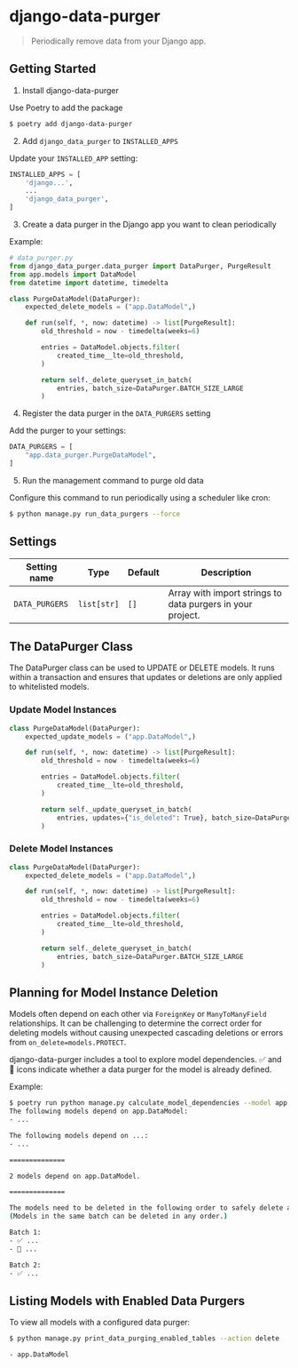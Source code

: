 # django-data-purger

> Periodically remove data from your Django app.

## Getting Started

1. Install django-data-purger

Use Poetry to add the package

```bash
$ poetry add django-data-purger
```

2. Add `django_data_purger` to `INSTALLED_APPS`

Update your `INSTALLED_APP` setting:

```python
INSTALLED_APPS = [
    'django...',
    ...
    'django_data_purger',
]
```

3. Create a data purger in the Django app you want to clean periodically

Example:

```python
# data_purger.py
from django_data_purger.data_purger import DataPurger, PurgeResult
from app.models import DataModel
from datetime import datetime, timedelta

class PurgeDataModel(DataPurger):
    expected_delete_models = ("app.DataModel",)

    def run(self, *, now: datetime) -> list[PurgeResult]:
        old_threshold = now - timedelta(weeks=6)

        entries = DataModel.objects.filter(
            created_time__lte=old_threshold,
        )

        return self._delete_queryset_in_batch(
            entries, batch_size=DataPurger.BATCH_SIZE_LARGE
        )
```

4. Register the data purger in the `DATA_PURGERS` setting

Add the purger to your settings:

```python
DATA_PURGERS = [
    "app.data_purger.PurgeDataModel",
]
```


5. Run the management command to purge old data

Configure this command to run periodically using a scheduler like cron:

```bash
$ python manage.py run_data_purgers --force
```

## Settings

| Setting name            | Type        | Default | Description                                                |
| ----------------------- | ----------- | ------- | ---------------------------------------------------------- |
| `DATA_PURGERS`          | `list[str]` | `[]`    | Array with import strings to data purgers in your project. |

## The DataPurger Class

The DataPurger class can be used to UPDATE or DELETE models. It runs within a transaction and ensures that updates or deletions are only applied to whitelisted models.

### Update Model Instances

```python
class PurgeDataModel(DataPurger):
    expected_update_models = ("app.DataModel",)

    def run(self, *, now: datetime) -> list[PurgeResult]:
        old_threshold = now - timedelta(weeks=6)

        entries = DataModel.objects.filter(
            created_time__lte=old_threshold,
        )

        return self._update_queryset_in_batch(
            entries, updates={"is_deleted": True}, batch_size=DataPurger.BATCH_SIZE_MEDIUM
        )
```

### Delete Model Instances

```python
class PurgeDataModel(DataPurger):
    expected_delete_models = ("app.DataModel",)

    def run(self, *, now: datetime) -> list[PurgeResult]:
        old_threshold = now - timedelta(weeks=6)

        entries = DataModel.objects.filter(
            created_time__lte=old_threshold,
        )

        return self._delete_queryset_in_batch(
            entries, batch_size=DataPurger.BATCH_SIZE_LARGE
        )
```

## Planning for Model Instance Deletion

Models often depend on each other via `ForeignKey` or `ManyToManyField` relationships. It can be challenging to determine the correct order for deleting models without causing unexpected cascading deletions or errors from `on_delete=models.PROTECT`.

django-data-purger includes a tool to explore model dependencies. ✅ and 🛑 icons indicate whether a data purger for the model is already defined.

Example:

```bash
$ poetry run python manage.py calculate_model_dependencies --model app.DataModel
The following models depend on app.DataModel:
- ...

The following models depend on ...:
- ...

==============

2 models depend on app.DataModel.

==============

The models need to be deleted in the following order to safely delete app.DataModel:
(Models in the same batch can be deleted in any order.)

Batch 1:
- ✅ ...
- 🛑 ...

Batch 2:
- ✅ ...
```

## Listing Models with Enabled Data Purgers

To view all models with a configured data purger:

```bash
$ python manage.py print_data_purging_enabled_tables --action delete

- app.DataModel
```
